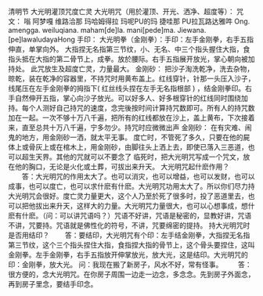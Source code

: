 清明节 大光明灌顶咒度亡灵
  大光明咒（用於灌顶、开光、洒净、超度等）： 咒文： 嗡 阿梦嘎 维路洽那 玛哈姆得拉 玛呢PU的玛 捷哇那 PU拉瓦路达雅吽 Ong. amengga. weiluqiana. maham[de]la. mani[pede]ma. Jiewana. [pe]lawaludayaHong 手印： 大光明拳（金刚拳）：手印：左手金刚拳，右手五指伸直，单掌向外。  大指捏无名指第三节纹，小、无名、中三个指头握住大指，食指头抵在大指的第二骨节上，成拳。放於腰际。右手五指展开放光，掌心朝向被加持处。  此咒放生及超度亡灵，力量最大。 金刚砂： 把沙子淘洗乾净，洗去杂物，晾乾，装在乾净的容器里，不持咒时用黄布盖上。红线穿针，针那一头压入沙子，线尾压在左手金刚拳的拇指下( 红丝线头捏在左手无名指根部 ) ，结金刚拳印。右手自然伸开五指，掌心向沙子放光。可以好多人、好多根穿针的红线同时围绕加持。每个人测好自己持咒的速度，念完後按时间计算持咒数即可。所有人的持咒数加在一起。一次不够十万八千遍，把所有的红线都放在沙上，盖上黄布，下次接着来，直至总共十万八千遍，宁多勿少。持咒时应微微出声 金刚砂： 在有灾难、闹鬼的地方，用金刚砂一洒，就太平无事。 度亡时，不管死了多久，只要在他的屍体上或骨灰上或在棺木上，用金刚砂，由脚往头上洒上去，即使已落入三恶道，也可以超生天界。其他的咒就可以不要念了  临死时，把大光明咒写成一个咒文，放在他的胸口，无论是火化或土葬，可拔出来升天。 大光明咒起什麽作用？ 　　答：大光明咒的作用太大了。也可以消灾，也可以增益，也可以发财，也可以成事，也可以度亡，也可以求什麽有什麽。大光明咒功用太大了。所以你们尽力持大光明咒会很好。度亡灵力量更大，这个人乃至於死了很多时，投了恶道里去，也可以把他拔出来升天，这样大的力量。大光明咒力量很大，也可以心想事成，想什麽有什麽。（问：可以讲咒语吗？）咒语不好讲，咒语是秘密的，显教好讲，咒语不讲，咒要持。咒语就是佛性化的符号，不讲，咒要绵密的提持。  持大光明咒时是否用结印？ 　　答：要结印，大光明咒有个印：左手结金刚拳，大指捏无名指第三节纹，这个三个指头捏住大指，食指捏大指的骨节上，这个骨头要捏住，这叫金刚拳。左手金刚拳，右手五指放开伸掌放光，放大光，这是结印。大光明咒的印：金刚拳，放大光。  问：我现在搬了新房子，风水不好，常有怪事。 　　答：很方便的，念大光明咒。在你房子周围一边走一边念，多念念。先到房子外面念，再到房子里念，要结手印念。  
